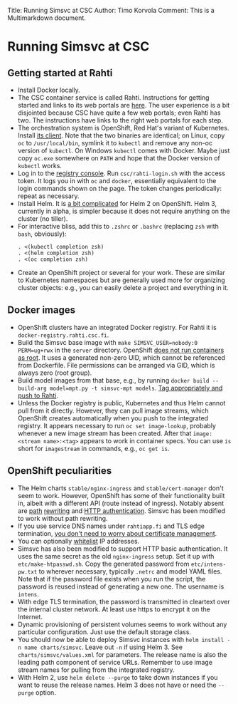 Title: Running Simsvc at CSC
Author: Timo Korvola
Comment: This is a Multimarkdown document.

# Running Simsvc at CSC

## Getting started at Rahti

- Install Docker locally.
- The CSC container service is called Rahti.  Instructions for getting
  started and links to its web portals are
  [here](https://rahti.csc.fi).  The user experience is a bit
  disjointed because CSC have quite a few web portals; even Rahti has
  two.  The instructions have links to the right web portals for each step.
- The orchestration system is OpenShift, Red Hat's variant of
  Kubernetes.  Install [its
  client](https://github.com/openshift/origin/releases).  Note that
  the two binaries are identical; on Linux, copy `oc` to
  `/usr/local/bin`, symlink it to `kubectl` and remove any non-oc
  version of `kubectl`.  On Windows `kubectl` comes with Docker.
  Maybe just copy `oc.exe` somewhere on `PATH` and hope that the Docker
  version of `kubectl` works.
- Log in to the [registry console][].  Run `csc/rahti-login.sh`
  with the access token.  It logs you in with `oc` and `docker`,
  essentially equivalent to the login commands shown on the page.
  The token changes periodically: repeat as necessary.
- Install Helm.  It is [a bit
  complicated](https://blog.openshift.com/getting-started-helm-openshift/)
  for Helm 2 on OpenShift.  Helm 3, currently in alpha, is simpler
  because it does not require anything on the cluster (no tiller).
- For interactive bliss, add this to `.zshrc` or `.bashrc` (replacing
  `zsh` with `bash`, obviously):
    ```
    . <(kubectl completion zsh)
    . <(helm completion zsh)
    . <(oc completion zsh)
    ```
- Create an OpenShift project or several for your work.  These are
  similar to Kubernetes namespaces but are generally used more for
  organizing cluster objects: e.g., you can easily delete a project
  and everything in it.

## Docker images

- OpenShift clusters have an integrated Docker registry.  For Rahti
  it is `docker-registry.rahti.csc.fi`.
- Build the Simsvc base image with `make SIMSVC_USER=nobody:0
  PERM=ug+rwx` in the `server` directory.  OpenShift [does not run
  containers as root][img-guide].  It uses a generated non-zero UID,
  which cannot be referenced from Dockerfile.  File permissions can be
  arranged via GID, which is always zero (root group).
- Build model images from that base, e.g., by running `docker build
  --build-arg model=mpt.py -t simsvc-mpt models`.  [Tag appropriately
  and push to Rahti][registry console].
- Unless the Docker registry is public, Kubernetes and thus Helm
  cannot pull from it directly.  However, they can pull image
  streams, which OpenShift creates automatically when you push to the
  integrated registry.  It appears necessary to run `oc set
  image-lookup`, probably whenever a new image stream has been
  created.  After that `image: <stream name>:<tag>` appears to
  work in container specs.  You can use `is` short for `imagestream`
  in commands, e.g., `oc get is`.
  
## OpenShift peculiarities

- The Helm charts `stable/nginx-ingress` and `stable/cert-manager`
  don't seem to work.  However, OpenShift has some of their
  functionality built in, albeit with a different API (route instead
  of ingress).  Notably absent are [path][rewrite1]
  [rewriting][rewrite2] and [HTTP authentication][auth].  Simsvc
  has been modified to work without path rewriting.
- If you use service DNS names under `rahtiapp.fi` and TLS edge
  termination, [you don't need to worry about certificate
  management][sec-routes].
- You can optionally [whitelist][] IP addresses.
- Simsvc has also been modified to support HTTP basic authentication.
  It uses the same secret as the old `nginx-ingress` setup.  Set it up
  with `etc/make-htpasswd.sh`.  Copy the generated password from
  `etc/intens-pw.txt` to wherever necessary, typically `.netrc` and
  model YAML files.  Note that if the password file exists when you
  run the script, the password is reused instead of generating a new one.
  The username is `intens`.
- With edge TLS termination, the password is transmitted in cleartext
  over the internal cluster network.  At least use https to encrypt it
  on the Internet.
- Dynamic provisioning of persistent volumes seems to work without any
  particular configuration.  Just use the default storage class. 
- You should now be able to deploy Simsvc instances with `helm install
  -n name charts/simsvc`.  Leave out `-n` if using Helm 3.  See
  `charts/simsvc/values.xml` for parameters.  The release name is also
  the leading path component of service URLs.  Remember to use image
  stream names for pulling from the integrated registry.
- With Helm 2, use `helm delete --purge` to take down instances if you
  want to reuse the release names.  Helm 3 does not have or need the
  `--purge` option.

[registry console]: https://registry-console.rahti.csc.fi/registry
[img-guide]: https://docs.openshift.com/container-platform/3.11/creating_images/guidelines.html
[rewrite1]: https://github.com/openshift/origin/issues/19501
[rewrite2]: https://github.com/openshift/origin/issues/20474
[auth]: https://github.com/openshift/origin/issues/20324
[sec-routes]: https://rahti.csc.fi/usage/security-guide/#securing-routes
[whitelist]: https://rahti.csc.fi/tutorials/elemental_tutorial/#route
